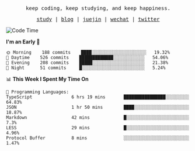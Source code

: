 <p align="center">
  <samp>
    <span>keep coding, keep studying, and keep happiness.</span>
  </samp>
</p>

<p align="center">
  <samp>
    <a href="https://github.com/ouduidui/fe-study">study</a> |
    <a href="https://deweyou.me">blog</a>  |
    <a href="https://juejin.cn/user/4309700183594366">juejin</a> |
    <a href="https://user-images.githubusercontent.com/54696834/165071004-6509e3f2-90c3-448c-9d92-3da42b0c2021.jpeg">wechat</a> |
    <a href="https://twitter.com/ouduidui">twitter</a>
  </samp>
</p>

<!--START_SECTION:waka-->
![Code Time](http://img.shields.io/badge/Code%20Time-0%20secs-blue)

**I'm an Early 🐤** 

```text
🌞 Morning    188 commits    ████░░░░░░░░░░░░░░░░░░░░░   19.32% 
🌆 Daytime    526 commits    █████████████░░░░░░░░░░░░   54.06% 
🌃 Evening    208 commits    █████░░░░░░░░░░░░░░░░░░░░   21.38% 
🌙 Night      51 commits     █░░░░░░░░░░░░░░░░░░░░░░░░   5.24%

```


📊 **This Week I Spent My Time On** 

```text
💬 Programming Languages: 
TypeScript               6 hrs 19 mins       ████████████████░░░░░░░░░   64.83% 
JSON                     1 hr 50 mins        ████░░░░░░░░░░░░░░░░░░░░░   18.87% 
Markdown                 42 mins             █░░░░░░░░░░░░░░░░░░░░░░░░   7.3% 
LESS                     29 mins             █░░░░░░░░░░░░░░░░░░░░░░░░   4.96% 
Protocol Buffer          8 mins              ░░░░░░░░░░░░░░░░░░░░░░░░░   1.47%

```


<!--END_SECTION:waka-->
